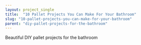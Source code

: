 ```yaml
---
layout: project_single
title:  "10 Pallet Projects You Can Make For Your Bathroom"
slug: "10-pallet-projects-you-can-make-for-your-bathroom"
parent: "diy-pallet-projects-for-the-bathroom"
---
```

Beautiful DIY pallet projects for the bathroom